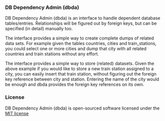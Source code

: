 ### DB Dependency Admin (dbda)

DB Dependency Admin (dbda) is an interface to handle dependent database tables/entries.
Relationships will be figured out by foreign keys, but can be specified (in detail) manually too.

The interface provides a simple way to create complete dumps of related data sets. 
For example given the tables countries, cities and train_stations, you could select one or more cities and 
dump that city with all related countries and train stations without any effort.

The interface provides a simple way to store (related) datasets. 
Given the above example if you would like to store a new train station assigned to a city,
you can easily insert that train station, without figuring out the foreign key reference between city and station.
Entering the name of the city would be enough and dbda provides the foreign key references on its own.

### License

DB Dependency Admin (dbda) is open-sourced software licensed under the [MIT license](http://opensource.org/licenses/MIT)

